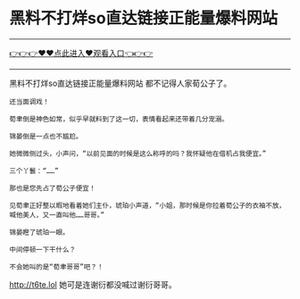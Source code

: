# 黑料不打烊so直达链接正能量爆料网站

<hr/><a href="https://github.com/hagrv/fans/issues/1">👉👉👉♥♥点此进入♥观看入口👈👉👉</a><hr/>

黑料不打烊so直达链接正能量爆料网站
都不记得人家荀公子了。

    还当面调戏！

    荀聿倒是神色如常，似乎早就料到了这一切，表情看起来还带着几分宠溺。

    锦晏倒是一点也不尴尬。

    她微微侧过头，小声问，“以前见面的时候是这么称呼的吗？我怀疑他在借机占我便宜。”

    三个丫鬟：“……”

    那也是您先占了荀公子便宜！

    见荀聿正好整以暇地看着她们主仆，琥珀小声道，“小姐，那时候是你拉着荀公子的衣袖不放，喊他美人，又一直叫他……哥哥。”

    锦晏瞪了琥珀一眼。

    中间停顿一下干什么？

    不会她叫的是“荀聿哥哥”吧？！
http://t6te.lol
    她可是连谢衍都没喊过谢衍哥哥。
